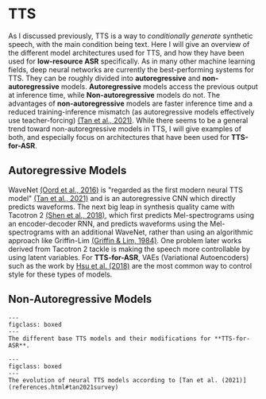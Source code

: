 # TTS

As I discussed previously, TTS is a way to *conditionally generate* synthetic speech, with the main condition being text. Here I will give an overview of the different model architectures used for TTS, and how they have been used for **low-resource ASR** specifically. As in many other machine learning fields, deep neural networks are currently the best-performing systems for TTS. They can be roughly divided into **autoregressive** and **non-autoregressive** models. **Autoregressive** models access the previous output at inference time, while **Non-autoregressive** models do not. The advantages of **non-autoregressive** models are faster inference time and a reduced training-inference mismatch (as autoregressive models effectively use teacher-forcing) [(Tan et al., 2021)](references.html#tan2021survey).
While there seems to be a general trend toward non-autoregressive models in TTS, I will give examples of both, and especially focus on architectures that have been used for **TTS-for-ASR**.

## Autoregressive Models

WaveNet [(Oord et al., 2016)](references.html#oord2016wavenet) is "regarded as the first modern neural TTS model" [(Tan et al., 2021)](references.html#tan2021survey) and is an autoregressive CNN which directly predicts waveforms. The next big leap in synthesis quality came with Tacotron 2 [(Shen et al., 2018)](references.html#shen2018tacotron2), which first predicts Mel-spectrograms using an encoder-decoder RNN, and predicts waveforms using the Mel-spectrograms with an additional WaveNet, rather than using an algorithmic approach like Griffin-Lim [(Griffin & Lim, 1984)](references.html#grffinlim1984). One problem later works derived from Tacotron 2 tackle is making the speech more controllable by using latent variables. For **TTS-for-ASR**, VAEs (Variational Autoencoders) such as the work by [Hsu et al. (2018)](references.html#hsu2018vae) are the most common way to control style for these types of models.

## Non-Autoregressive Models

<!-- 
SCL - speaker consistency loss
VAE - variational autoencoder
GST - global style tokens
SDP - stochastic duration predictor
LE - language embeddings
ASC - adversarial speaker classification
DTM - direct-to-mel
SA - speaker adaptation
DTH - direct-to-hidden
SC - speaker classification

-->

```{figure} ../figures/tts-table.svg
---
figclass: boxed
---
The different base TTS models and their modifications for **TTS-for-ASR**.
```

```{figure} ../figures/tan2021survey.png
---
figclass: boxed
---
The evolution of neural TTS models according to [Tan et al. (2021)](references.html#tan2021survey)
```